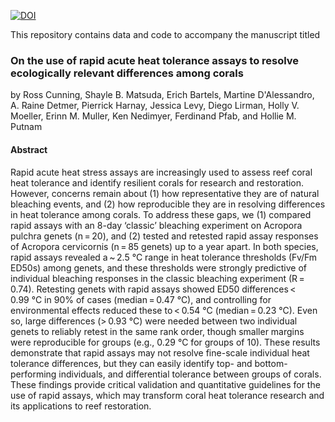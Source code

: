 [![DOI](https://zenodo.org/badge/529377690.svg)](https://doi.org/10.5281/zenodo.13886873)

This repository contains data and code to accompany the manuscript titled

### On the use of rapid acute heat tolerance assays to resolve ecologically relevant differences among corals

by Ross Cunning, Shayle B. Matsuda, Erich Bartels, Martine D'Alessandro, A. Raine Detmer, Pierrick Harnay, Jessica Levy, Diego Lirman, Holly V. Moeller, Erinn M. Muller, Ken Nedimyer, Ferdinand Pfab, and Hollie M. Putnam

#### Abstract  

Rapid acute heat stress assays are increasingly used to assess reef coral heat tolerance and identify resilient corals for research and restoration. However, concerns remain about (1) how representative they are of natural bleaching events, and (2) how reproducible they are in resolving differences in heat tolerance among corals. To address these gaps, we (1) compared rapid assays with an 8-day ‘classic’ bleaching experiment on Acropora pulchra genets (n = 20), and (2) tested and retested rapid assay responses of Acropora cervicornis (n = 85 genets) up to a year apart. In both species, rapid assays revealed a ~ 2.5 °C range in heat tolerance thresholds (Fv/Fm ED50s) among genets, and these thresholds were strongly predictive of individual bleaching responses in the classic bleaching experiment (R = 0.74). Retesting genets with rapid assays showed ED50 differences < 0.99 °C in 90% of cases (median = 0.47 °C), and controlling for environmental effects reduced these to < 0.54 °C (median = 0.23 °C). Even so, large differences (> 0.93 °C) were needed between two individual genets to reliably retest in the same rank order, though smaller margins were reproducible for groups (e.g., 0.29 °C for groups of 10). These results demonstrate that rapid assays may not resolve fine-scale individual heat tolerance differences, but they can easily identify top- and bottom-performing individuals, and differential tolerance between groups of corals. These findings provide critical validation and quantitative guidelines for the use of rapid assays, which may transform coral heat tolerance research and its applications to reef restoration.


